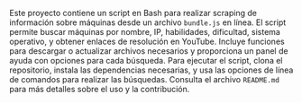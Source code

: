 Este proyecto contiene un script en Bash para realizar scraping de información sobre máquinas desde un archivo `bundle.js` en línea. El script permite buscar máquinas por nombre, IP, habilidades, dificultad, sistema operativo, y obtener enlaces de resolución en YouTube. Incluye funciones para descargar o actualizar archivos necesarios y proporciona un panel de ayuda con opciones para cada búsqueda. Para ejecutar el script, clona el repositorio, instala las dependencias necesarias, y usa las opciones de línea de comandos para realizar las búsquedas. Consulta el archivo `README.md` para más detalles sobre el uso y la contribución.
